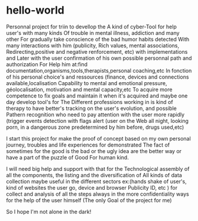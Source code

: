 # hello-world
Personnal project for triin to devellop the 
A kind of cyber-Tool for help user's with many kinds 
Of trouble in mental illness, addiction and many other
For gradually take conscience of the bad humor habits detected 
With many interactions with him (publicity, Rich values, mental associations, 
Redirecting,positive and negative renforcement, etc) with implementations and
Later with the user confirmation of his own possible personnal path and authorization 
For Help him at:find documentation,organisms,tools,therapists,personal coaching,etc 
In fonction of his personal choice's and ressources (finance, devices and connections available,localisation 
Capability to mental and emotional pressure, géolocalisation, motivation and mental capacity,etc
To acquire more competence to fix goals and maintain it when it's acquired and maybe one day develop tool's for
The Different professions working in is kind of therapy to have better's tracking on the user's evolution, and possible 
Pathern recognition who need to pay attention with the user more rapidly (trigger events detection with flags alert (user on the
Web all night, looking porn, in a dangerous zone predetermined by him before, drugs used,etc) 




I start this project for make the proof of concept based on my own personal journey, troubles and life experiences for demonstrated 
The fact of sometimes for the good is the bad or the ugly idea are the better way or have a part of the puzzle of Good 
For human kind.



I will need big help and support with that for the Technological assembly of all the components, the listing and the diversification of
All kinds of data collection maybe useful in the different sectors ex:(hands shake of user's, kind of websites the user go, device and browser 
Publicity ID, etc ) for collect and analysis of all the steps always in the more confidentiality ways for the help of the user himself (The only
Goal of the project for me)

So I hope I'm not alone in the dark!

